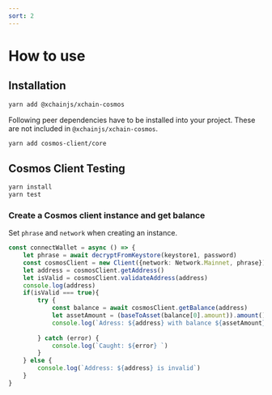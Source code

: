 ```yaml
---
sort: 2
---
```


# How to use

## Installation

```bash
yarn add @xchainjs/xchain-cosmos
```

Following peer dependencies have to be installed into your project. These are not included in `@xchainjs/xchain-cosmos`.

```bash
yarn add cosmos-client/core
```

## Cosmos Client Testing

```bash
yarn install
yarn test
```

### Create a Cosmos client instance and get balance

Set `phrase` and `network` when creating an instance.

```ts
const connectWallet = async () => {
    let phrase = await decryptFromKeystore(keystore1, password)
    const cosmosClient = new Client({network: Network.Mainnet, phrase})
    let address = cosmosClient.getAddress()
    let isValid = cosmosClient.validateAddress(address)
    console.log(address)
    if(isValid === true){
        try {
            const balance = await cosmosClient.getBalance(address)
            let assetAmount = (baseToAsset(balance[0].amount)).amount()
            console.log(`Adress: ${address} with balance ${assetAmount}`)
            
        } catch (error) {
            console.log(`Caught: ${error} `)
        }
    } else {
        console.log(`Address: ${address} is invalid`)
    }
}

```
